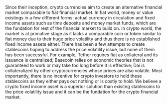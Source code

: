 Since their inception, crypto currencies aim to create an alternative financial market comparable to fiat financial market. In fiat world, money or value existings in a few different forms: actual currency in circulation and fixed income assets such as time deposits and money market funds, which are the fundation for rest of the financial market to build on. In crypto world, the market is at primative stage as it lacks a comparable coin or token similar to fiat money due to their huge price volatility and thus there is no established fixed income assets either. There has been a few attempts to create stablecoins hoping to address the price volatility issue, but none of them has been successful. For example, Tether requires fiat as collateral and its issuance is centralized; Basecoin relies on economic theories that is not guaranteed to work or may take too long before it is effective; Dai is collateralized by other cryptocurrencies whose prices are also volatile. Most importantly, there is no incentive for crypto investors to hold these stablecoins as they either pays out nothing or is costly to hold. We believe a crypto fixed income asset is a superior solution than exisitng stablecoins to the price volatility issue and it can be the fundation for the crypto financial market.
